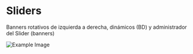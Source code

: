 # Sliders
Banners rotativos de izquierda a derecha, dinámicos (BD) y administrador del Slider (banners)

 ![Example Image](capture.png)
